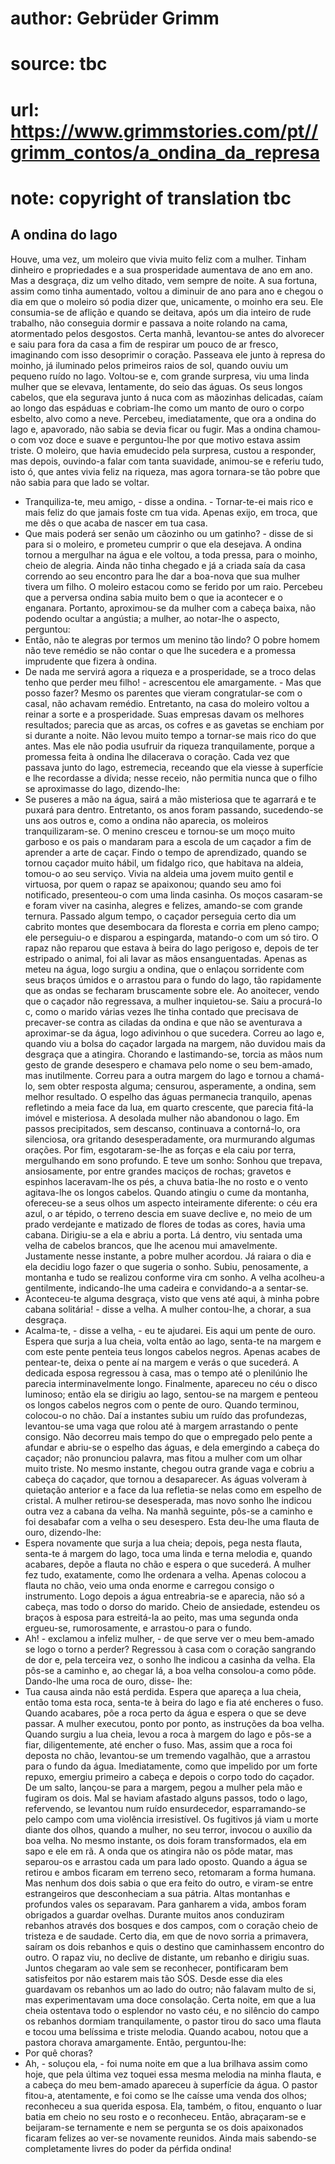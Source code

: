# author: Gebrüder Grimm
# source: tbc
# url: https://www.grimmstories.com/pt//grimm_contos/a_ondina_da_represa
# note: copyright of translation tbc

## A ondina do lago 

Houve, uma vez, um moleiro que vivia muito feliz com a mulher. Tinham
dinheiro e propriedades e a sua prosperidade aumentava de ano em ano.
Mas a desgraça, diz um velho ditado, vem sempre de noite. A sua fortuna,
assim como tinha aumentado, voltou a diminuir de ano para ano e chegou o
dia em que o moleiro só podia dizer que, unicamente, o moinho era seu.
Ele consumia-se de aflição e quando se deitava, após um dia inteiro de
rude trabalho, não conseguia dormir e passava a noite rolando na cama,
atormentado pelos desgostos.
Certa manhã, levantou-se antes do alvorecer e saiu para fora da casa a
fim de respirar um pouco de ar fresco, imaginando com isso desoprimir o
coração.
Passeava ele junto à represa do moinho, já iluminado pelos primeiros
raios de sol, quando ouviu um pequeno ruído no lago.
Voltou-se e, com grande surpresa, viu uma linda mulher que se elevava,
lentamente, do seio das águas.
Os seus longos cabelos, que ela segurava junto á nuca com as mãozinhas
delicadas, caíam ao longo das espáduas e cobriam-lhe como um manto de
ouro o corpo esbelto, alvo como a neve. Percebeu, imediatamente, que ora
a ondina do lago e, apavorado, não sabia se devia ficar ou fugir.
Mas a ondina chamou-o com voz doce e suave e perguntou-lhe por que
motivo estava assim triste. O moleiro, que havia emudecido pela
surpresa, custou a responder, mas depois, ouvindo-a falar com tanta
suavidade, animou-se e referiu tudo, isto ó, que antes vivia feliz na
riqueza, mas agora tornara-se tão pobre que não sabia para que lado se
voltar.
- Tranquiliza-te, meu amigo, - disse a ondina. - Tornar-te-ei mais rico
e mais feliz do que jamais foste cm tua vida. Apenas exijo, em troca,
que me dês o que acaba de nascer em tua casa.
- Que mais poderá ser senão um cãozinho ou um gatinho? - disse de si
para si o moleiro, e prometeu cumprir o que ela desejava.
A ondina tornou a mergulhar na água e ele voltou, a toda pressa, para o
moinho, cheio de alegria. Ainda não tinha chegado e já a criada saía da
casa correndo ao seu encontro para lhe dar a boa-nova que sua mulher
tivera um filho.
O moleiro estacou como se ferido por um raio. Percebeu que a perversa
ondina sabia muito bem o que ia acontecer e o enganara. Portanto,
aproximou-se da mulher com a cabeça baixa, não podendo ocultar a
angústia; a mulher, ao notar-lhe o aspecto, perguntou:
- Então, não te alegras por termos um menino tão lindo?
O pobre homem não teve remédio se não contar o que lhe sucedera e a
promessa imprudente que fizera à ondina.
- De nada me servirá agora a riqueza e a prosperidade, se a troco delas
tenho que perder meu filho! - acrescentou ele amargamente. - Mas que
posso fazer?
Mesmo os parentes que vieram congratular-se com o casal, não achavam
remédio.
Entretanto, na casa do moleiro voltou a reinar a sorte e a prosperidade.
Suas empresas davam os melhores resultados; parecia que as arcas, os
cofres e as gavetas se enchiam por si durante a noite. Não levou muito
tempo a tornar-se mais rico do que antes. Mas ele não podia usufruir da
riqueza tranquilamente, porque a promessa feita à ondina lhe dilacerava
o coração. Cada vez que passava junto do lago, estremecia, receando que
ela viesse à superfície e lhe recordasse a dívida; nesse receio, não
permitia nunca que o filho se aproximasse do lago, dizendo-lhe:
- Se puseres a mão na água, sairá a mão misteriosa que te agarrará e te
puxará para dentro.
Entretanto, os anos foram passando, sucedendo-se uns aos outros e, como
a ondina não aparecia, os moleiros tranquilizaram-se.
O menino cresceu e tornou-se um moço muito garboso e os pais o mandaram
para a escola de um caçador a fim de aprender a arte de caçar.
Findo o tempo de aprendizado, quando se tornou caçador muito hábil, um
fidalgo rico, que habitava na aldeia, tomou-o ao seu serviço.
Vivia na aldeia uma jovem muito gentil e virtuosa, por quem o rapaz se
apaixonou; quando seu amo foi notificado, presenteou-o com uma linda
casinha. Os moços casaram-se e foram viver na casinha, alegres e
felizes, amando-se com grande ternura.
Passado algum tempo, o caçador perseguia certo dia um cabrito montes que
desembocara da floresta e corria em pleno campo; ele perseguiu-o e
disparou a espingarda, matando-o com um só tiro.
O rapaz não reparou que estava à beira do lago perigoso e, depois de ter
estripado o animal, foi ali lavar as mãos ensanguentadas. Apenas as
meteu na água, logo surgiu a ondina, que o enlaçou sorridente com seus
braços úmidos e o arrastou para o fundo do lago, tão rapidamente que as
ondas se fecharam bruscamente sobre ele.
Ao anoitecer, vendo que o caçador não regressava, a mulher inquietou-se.
Saiu a procurá-lo c, como o marido várias vezes lhe tinha contado que
precisava de precaver-se contra as ciladas da ondina e que não se
aventurava a aproximar-se da água, logo adivinhou o que sucedera. Correu
ao lago e, quando viu a bolsa do caçador largada na margem, não duvidou
mais da desgraça que a atingira.
Chorando e lastimando-se, torcia as mãos num gesto de grande desespero e
chamava pelo nome o seu bem-amado, mas inutilmente. Correu para a outra
margem do lago e tornou a chamá-lo, sem obter resposta alguma; censurou,
asperamente, a ondina, sem melhor resultado. O espelho das águas
permanecia tranquilo, apenas refletindo a meia face da lua, em quarto
crescente, que parecia fitá-la imóvel e misteriosa.
A desolada mulher não abandonou o lago. Em passos precipitados, sem
descanso, continuava a contorná-lo, ora silenciosa, ora gritando
desesperadamente, ora murmurando algumas orações.
Por fim, esgotaram-se-lhe as forças e ela caiu por terra, mergulhando em
sono profundo. E teve um sonho:
Sonhou que trepava, ansiosamente, por entre grandes maciços de rochas;
gravetos e espinhos laceravam-lhe os pés, a chuva batia-lhe no rosto e o
vento agitava-lhe os longos cabelos.
Quando atingiu o cume da montanha, ofereceu-se a seus olhos um aspecto
inteiramente diferente: o céu era azul, o ar tépido, o terreno descia em
suave declive e, no meio de um prado verdejante e matizado de flores de
todas as cores, havia uma cabana.
Dirigiu-se a ela e abriu a porta. Lá dentro, viu sentada uma velha de
cabelos brancos, que lhe acenou mui amavelmente. Justamente nesse
instante, a pobre mulher acordou.
Já raiara o dia e ela decidiu logo fazer o que sugeria o sonho.
Subiu, penosamente, a montanha e tudo se realizou conforme vira cm
sonho. A velha acolheu-a gentilmente, indicando-lhe uma cadeira e
convidando-a a sentar-se.
- Aconteceu-te alguma desgraça, visto que vens até aqui, à minha pobre
cabana solitária! - disse a velha.
A mulher contou-lhe, a chorar, a sua desgraça.
- Acalma-te, - disse a velha, - eu te ajudarei. Eis aqui um pente de
ouro. Espera que surja a lua cheia, volta então ao lago, senta-te na
margem e com este pente penteia teus longos cabelos negros. Apenas
acabes de pentear-te, deixa o pente aí na margem e verás o que
sucederá.
A dedicada esposa regressou à casa, mas o tempo até o plenilúnio lhe
parecia interminavelmente longo. Finalmente, apareceu no céu o disco
luminoso; então ela se dirigiu ao lago, sentou-se na margem e penteou os
longos cabelos negros com o pente de ouro. Quando terminou, colocou-o no
chão. Daí a instantes subiu um ruído das profundezas, levantou-se uma
vaga que rolou até à margem arrastando o pente consigo.
Não decorreu mais tempo do que o empregado pelo pente a afundar e
abriu-se o espelho das águas, e dela emergindo a cabeça do caçador; não
pronunciou palavra, mas fitou a mulher com um olhar muito triste. No
mesmo instante, chegou outra grande vaga e cobriu a cabeça do caçador,
que tornou a desaparecer.
As águas volveram à quietação anterior e a face da lua refletia-se nelas
como em espelho de cristal.
A mulher retirou-se desesperada, mas novo sonho lhe indicou outra vez a
cabana da velha. Na manhã seguinte, pôs-se a caminho e foi desabafar com
a velha o seu desespero. Esta deu-lhe uma flauta de ouro, dizendo-lhe:
- Espera novamente que surja a lua cheia; depois, pega nesta flauta,
senta-te á margem do lago, toca uma linda e terna melodia e, quando
acabares, depõe a flauta no chão e espera o que sucederá.
A mulher fez tudo, exatamente, como lhe ordenara a velha. Apenas colocou
a flauta no chão, veio uma onda enorme e carregou consigo o
instrumento.
Logo depois a água entreabria-se e aparecia, não só a cabeça, mas todo o
dorso do marido. Cheio de ansiedade, estendeu os braços à esposa para
estreitá-la ao peito, mas uma segunda onda ergueu-se, rumorosamente, e
arrastou-o para o fundo.
- Ah! - exclamou a infeliz mulher, - de que serve ver o meu bem-amado se
logo o torno a perder?
Regressou à casa com o coração sangrando de dor e, pela terceira vez, o
sonho lhe indicou a casinha da velha. Ela pôs-se a caminho e, ao chegar
lá, a boa velha consolou-a como pôde. Dando-lhe uma roca de ouro, disse-
lhe:
- Tua causa ainda não está perdida. Espera que apareça a lua cheia,
então toma esta roca, senta-te à beira do lago e fia até encheres o
fuso. Quando acabares, pôe a roca perto da água e espera o que se deve
passar.
A mulher executou, ponto por ponto, as instruções da boa velha.
Quando surgiu a lua cheia, levou a roca à margem do lago e pôs-se a
fiar, diligentemente, até encher o fuso. Mas, assim que a roca foi
deposta no chão, levantou-se um tremendo vagalhão, que a arrastou para o
fundo da água.
Imediatamente, como que impelido por um forte repuxo, emergiu primeiro a
cabeça e depois o corpo todo do caçador. De um salto, lançou-se para a
margem, pegou a mulher pela mão e fugiram os dois.
Mal se haviam afastado alguns passos, todo o lago, refervendo, se
levantou num ruído ensurdecedor, esparramando-se pelo campo com uma
violência irresistível.
Os fugitivos já viam u morte diante dos olhos, quando a mulher, no seu
terror, invocou o auxílio da boa velha. No mesmo instante, os dois foram
transformados, ela em sapo e ele em rã. A onda que os atingira não os
pôde matar, mas separou-os e arrastou cada um para lado oposto.
Quando a água se retirou e ambos ficaram em terreno seco, retomaram a
forma humana. Mas nenhum dos dois sabia o que era feito do outro, e
viram-se entre estrangeiros que desconheciam a sua pátria. Altas
montanhas e profundos vales os separavam.
Para ganharem a vida, ambos foram obrigados a guardar ovelhas. Durante
muitos anos conduziram rebanhos através dos bosques e dos campos, com o
coração cheio de tristeza e de saudade.
Certo dia, em que de novo sorria a primavera, saíram os dois rebanhos e
quis o destino que caminhassem encontro do outro. O rapaz viu, no
declive de distante, um rebanho e dirigiu suas. Juntos chegaram ao vale
sem se reconhecer, pontificaram bem satisfeitos por não estarem mais tão
SÓS.
Desde esse dia eles guardavam os rebanhos um ao lado do outro; não
falavam multo de si, mas experimentavam uma doce consolação.
Certa noite, em que a lua cheia ostentava todo o esplendor no vasto céu,
e no silêncio do campo os rebanhos dormiam tranquilamente, o pastor
tirou do saco uma flauta e tocou uma belíssima e triste melodia. Quando
acabou, notou que a pastora chorava amargamente. Então, perguntou-lhe:
- Por quê choras?
- Ah, - soluçou ela, - foi numa noite em que a lua brilhava assim como
hoje, que pela última vez toquei essa mesma melodia na minha flauta, e a
cabeça do meu bem-amado apareceu à superfície da água.
O pastor fitou-a, atentamente, e foi como se lhe caísse uma venda dos
olhos; reconheceu a sua querida esposa.
Ela, também, o fitou, enquanto o luar batia em cheio no seu rosto e o
reconheceu.
Então, abraçaram-se e beijaram-se ternamente e nem se pergunta se os
dois apaixonados ficaram felizes ao ver-se novamente reunidos. Ainda
mais sabendo-se completamente livres do poder da pérfida ondina!
